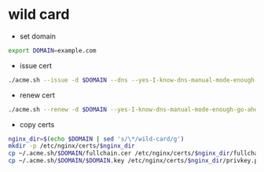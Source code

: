 # wild card
- set domain
```sh
export DOMAIN=example.com
```
- issue cert
```sh
./acme.sh --issue -d $DOMAIN --dns --yes-I-know-dns-manual-mode-enough-go-ahead-please --server letsencrypt
```
- renew cert
```sh
./acme.sh --renew -d $DOMAIN --yes-I-know-dns-manual-mode-enough-go-ahead-please --server letsencrypt
```
- copy certs
```sh
nginx_dir=$(echo $DOMAIN | sed 's/\*/wild-card/g')
mkdir -p /etc/nginx/certs/$nginx_dir
cp ~/.acme.sh/$DOMAIN/fullchain.cer /etc/nginx/certs/$nginx_dir/fullchain.pem
cp ~/.acme.sh/$DOMAIN/$DOMAIN.key /etc/nginx/certs/$nginx_dir/privkey.pem
```
